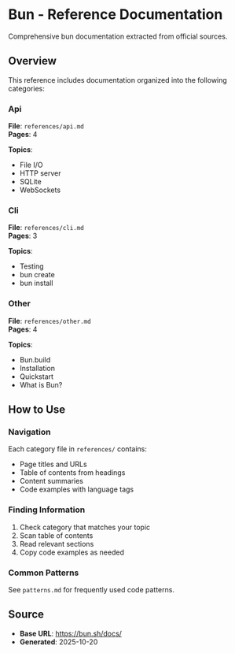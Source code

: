 # Bun - Reference Documentation

Comprehensive bun documentation extracted from official sources.

## Overview

This reference includes documentation organized into the following categories:

### Api

**File**: `references/api.md`  
**Pages**: 4

**Topics**:
- File I/O
- HTTP server
- SQLite
- WebSockets

### Cli

**File**: `references/cli.md`  
**Pages**: 3

**Topics**:
- Testing
- bun create
- bun install

### Other

**File**: `references/other.md`  
**Pages**: 4

**Topics**:
- Bun.build
- Installation
- Quickstart
- What is Bun?


## How to Use

### Navigation
Each category file in `references/` contains:
- Page titles and URLs
- Table of contents from headings
- Content summaries
- Code examples with language tags

### Finding Information
1. Check category that matches your topic
2. Scan table of contents
3. Read relevant sections
4. Copy code examples as needed

### Common Patterns
See `patterns.md` for frequently used code patterns.

## Source

- **Base URL**: https://bun.sh/docs/
- **Generated**: 2025-10-20
